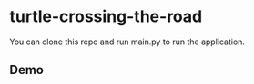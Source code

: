 # turtle-crossing-the-road
You can clone this repo and run main.py to run the application.
## Demo


